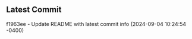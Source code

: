 
## Latest Commit
f1963ee - Update README with latest commit info (2024-09-04 10:24:54 -0400) <Yunxi-Zhou>
